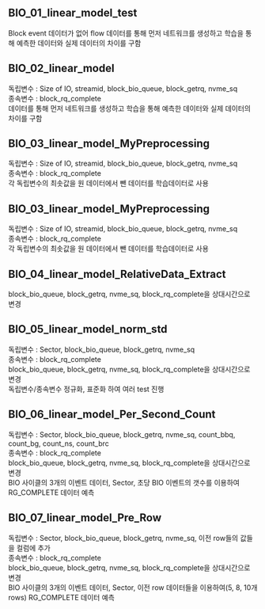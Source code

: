 ## BIO_01_linear_model_test

Block event 데이터가 없어 flow 데이터를 통해 먼저 네트워크를 생성하고 학습을 통해 예측한 데이터와 실제 데이터의 차이를 구함


## BIO_02_linear_model

독립변수 : Size of IO, streamid, block_bio_queue, block_getrq, nvme_sq  
종속변수 : block_rq_complete  
데이터를 통해 먼저 네트워크를 생성하고 학습을 통해 예측한 데이터와 실제 데이터의 차이를 구함


## BIO_03_linear_model_MyPreprocessing

독립변수 : Size of IO, streamid, block_bio_queue, block_getrq, nvme_sq  
종속변수 : block_rq_complete  
각 독립변수의 최솟값을 원 데이터에서 뺀 데이터를 학습데이터로 사용


## BIO_03_linear_model_MyPreprocessing

독립변수 : Size of IO, streamid, block_bio_queue, block_getrq, nvme_sq  
종속변수 : block_rq_complete  
각 독립변수의 최솟값을 원 데이터에서 뺀 데이터를 학습데이터로 사용


## BIO_04_linear_model_RelativeData_Extract

block_bio_queue, block_getrq, nvme_sq, block_rq_complete을 상대시간으로 변경


## BIO_05_linear_model_norm_std

독립변수 : Sector, block_bio_queue, block_getrq, nvme_sq  
종속변수 : block_rq_complete  
block_bio_queue, block_getrq, nvme_sq, block_rq_complete을 상대시간으로 변경  
독립변수/종속변수 정규화, 표준화 하여 여러 test 진행


## BIO_06_linear_model_Per_Second_Count

독립변수 : Sector, block_bio_queue, block_getrq, nvme_sq, count_bbq, count_bg, count_ns, count_brc  
종속변수 : block_rq_complete  
block_bio_queue, block_getrq, nvme_sq, block_rq_complete을 상대시간으로 변경  
BIO 사이클의 3개의 이벤트 데이터, Sector, 초당 BIO 이벤트의 갯수를 이용하여 RG_COMPLETE 데이터 예측


## BIO_07_linear_model_Pre_Row

독립변수 : Sector, block_bio_queue, block_getrq, nvme_sq, 이전 row들의 값들을 컬럼에 추가  
종속변수 : block_rq_complete  
block_bio_queue, block_getrq, nvme_sq, block_rq_complete을 상대시간으로 변경  
BIO 사이클의 3개의 이벤트 데이터, Sector, 이전 row 데이터들을 이용하여(5, 8, 10개 rows) RG_COMPLETE 데이터 예측

